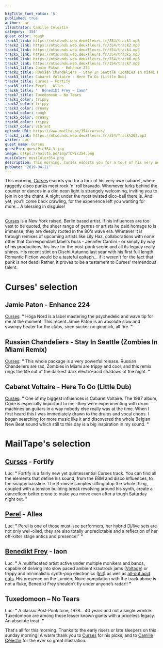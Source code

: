```yaml
---

bigTitle_font_ratio: '6'
published: true
author: Luc
illustrator: Camille Célestin
category: '354'
guest_color: rough
track1_link: https://mtsounds.web.deuxfleurs.fr/354/track1.mp3
track2_link: https://mtsounds.web.deuxfleurs.fr/354/track2.mp3
track4_link: https://mtsounds.web.deuxfleurs.fr/354/track4.mp3
track5_link: https://mtsounds.web.deuxfleurs.fr/354/track5.mp3
track6_link: https://mtsounds.web.deuxfleurs.fr/354/track6.mp3
track7_link: https://mtsounds.web.deuxfleurs.fr/354/track7.mp3
track1_title: Jamie Paton - Enhance 224
track2_title: Russian Chandeliers - Stay In Seattle (Zombies In Miami Remix)
track3_title: Cabaret Voltaire - Here To Go (Little Dub)
track4_title: Curses – Fortify
track5_title: Perel – Alles
track6_title: '  Benedikt Frey – Iaon'
track7_title: Tuxedomoon – No Tears
track1_color: trippy
track2_color: trippy
track3_color: dreamy
track4_color: rough
track5_color: dreamy
track6_color: trippy
track7_color: vibrant
episode_URL: https://www.mailta.pe/354/curses/
track3_link: https://mtsounds.web.deuxfleurs.fr/354/Track%203.mp3
writer: Luc
guest_name: Curses
guestPic: guestPic354-3.jpg
image: https://mailta.pe/img/fbPic354.png
musiColor: musiColor354.png
description: This morning, Curses escorts you for a tour of his very own cabaret, where raggedy disco punks meet rock 'n' roll bravado. Whomever lurks behind the counter or dances in a dim neon light is strangely welcoming, inviting you to join in on the chant. A night under the most twisted dico-ball there is. And yet, you'll come back crawling, for the experience left you wanting for more... A blessing in disguise!
pubDate: '2019-04-21'
---
```

 This morning, [Curses](https://soundcloud.com/cursesforever/) escorts you for a tour of his very own cabaret, where raggedy disco punks meet rock 'n' roll bravado. Whomever lurks behind the counter or dances in a dim neon light is strangely welcoming, inviting you to join in on the chant. A night under the most twisted dico-ball there is. And yet, you'll come back crawling, for the experience left you wanting for more... A blessing in disguise!
<br><br>

[Curses](https://soundcloud.com/cursesforever/) is a New York raised, Berlin based artist. If his influences are too vast to be quoted, the sheer range of genres or artists he paid homage to is immense, they are deeply rooted in the 80's wave era. Whetever it is through remixes of upcoming artists like Lily Haz, collaborations with none other that Correspondant label's boss - Jennifer Cardini - or simply by way of his productions, his love for the post-punk scene and all its legacy really shines. His recent stint on Dischi Autunno last year with his first full length Romantic Fiction would be a tasteful epitaph... if it weren't for the fact that punk is not dead! Rather, it proves to be a testament to Curses' tremendous talent.



# Curses' selection



## Jamie Paton - Enhance 224
[Curses](https://soundcloud.com/cursesforever/): **"** Höga Nord is a label mastering the psychedelic and wave tip for me at the moment. This recent Jamie Paton is an absolute slow and swampy heater for the clubs, siren sucker no gimmick, all fire. **"** 

## Russian Chandeliers - Stay In Seattle (Zombies In Miami Remix)
[Curses](https://soundcloud.com/cursesforever/): **"** This whole package is a very powerful release. Russian Chandeliers are rad, Zombies in Miami are trippy and cool, and this remix rings the life out of the darkest dark electro-acid shadows of the night. **"** 

## Cabaret Voltaire - Here To Go (Little Dub)
[Curses](https://soundcloud.com/cursesforever/): **"** One of my biggest influences is Cabaret Voltaire. The 1987 album, Code is especially important to me -they were experimenting with drum machines an guitars in a way nobody else really was at the time. When I first heard this I was immediately drawn to the drums and vocal chops. I began searching for more music like it and discovered the whole Belgian New Beat sound which still to this day is a big inspiration in my sound. **"** 


# MailTape's selection

## [Curses](https://soundcloud.com/cursesforever/) - Fortify
Luc: **"** Fortify is a fairly new yet quintessential Curses track. You can find all the elements that define his sound, from the EBM and disco influences, to the snappy bassline. The B-movie samples sitting atop the whole thing, coupled with a tension building break revolving around his synth, create a dancefloor belter prone to make you move even after a tough Saturday night out. **"** 

## [Perel](https://soundcloud.com/perel-music/) - Alles
Luc: **"** Perel is one of those must-see performers, her hybrid Dj/live sets are not only well-oiled, they are also totally unpredictable and a reflection of her off-kilter stage antics and presence!” **"** 

## [Benedikt Frey](https://soundcloud.com/freybenedikt/) - Iaon
Luc: **"** A multifaceted artist active under multiple monikers and bands, capable of delving into slow paced ambient krautrock jams ([Voltage](//keys21.bandcamp.com/releases]Keys–Voltage/)) or trippy and minimalistic synth-pop electronics ([Init](https://iinit.bandcamp.com/track/talking-about-talking-2/)) as well as [all-out acid cuts](https://www.youtube.com/watch?v=m4vlISEii50). His presence on the Lumière Noire compilation with the track above is not a fluke, Benedikt Frey shouldn’t fly under anyone’s radar!! **"** 

## Tuxedomoon – No Tears
Luc: **"** A classic Post-Punk tune, 1978… 40 years and not a single wrinkle. Tuxedomoon are among those lesser known giants with a priceless legacy. An absolute treat. **"** 



That's all for this morning. Thanks to the early risers or late sleepers on this sunday morning! A warm thank you to [Curses](https://soundcloud.com/cursesforever/) for his picks, and to [Camille Célestin](https://camillecelestin.com/) for the ever so great illustration. 
